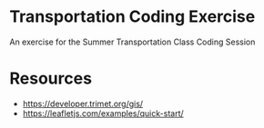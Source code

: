 # Transportation Coding Exercise
An exercise for the Summer Transportation Class Coding Session
# Resources
 * https://developer.trimet.org/gis/
 * https://leafletjs.com/examples/quick-start/
